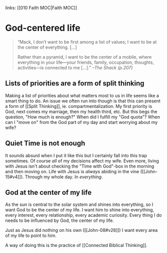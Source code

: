 links: [[010 Faith MOC|Faith MOC]]
# God-centered life
> “Mack, I don’t want to be first among a list of values; I want to be at the center of everything. […] 
> 
> Rather than a pyramid, I want to be the center of a mobile, where everything in your life—your friends, family, occupation, thoughts, activities—is connected to me […].”
> *–The Shack (p.207)*

## Lists of priorities are a form of split thinking
Making a list of priorities about what matters most to us in life seems like a smart thing to do. An issue we often run into though is that this can present a form of [[Split Thinking]], ie. compartmentalization. My first priority is God, next comes my marriage, then my health third, etc. But this begs the question, "How much is enough?" When did I fulfill my "God quota"? When can I "move on" from the God part of my day and start worrying about my wife?

## Quiet Time is not enough
It sounds absurd when I put it like this but I certainly fall into this trap sometimes. Of course *all* of my decisions affect my wife. Even more, living with Jesus isn't about checking the "Time with God"-box in the morning and then moving on. Life with Jesus is *always* abiding in the vine ([[John-15#v4]]). Through my whole day. In *everything*.

## God at the center of my life
As the sun is central to the solar system and shines into everything, so I want God to be the center of my life. I want him to shine into everything, every interest, every relationship, every academic curiosity. Every thing I do needs to be influenced by God, the center of my life.

Just as Jesus did nothing on his own ([[John-08#v28]]) I want every area of my life to point to him. 

A way of doing this is the practice of [[Connected Biblical Thinking]].
